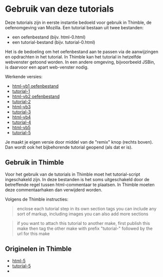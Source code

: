 # Gebruik van deze tutorials

Deze tutorials zijn in eerste instantie bedoeld voor gebruik in Thimble, de oefenomgeving van Mozilla. Een tutorial bestaan uit twee bestanden:

* een oefenbestand (bijv. html-0.html)
* een tutorial-bestand (bijv. tutorial-0.html)

Het is de bedoeling om het oefenbestand aan te passen via de aanwijzingen en opdrachten in het tutorial. In Thimble kan het tutorial in hetzelfde webvenster getoond worden. In een andere omgeving, bijvoorbeeld JSBin, is daarvoor een apart web-venster nodig.

Werkende versies:

* [html-vb1 oefenbestand](https://eelcodijkstra.makes.org/thimble/LTI4ODk0ODIyNA==/html-vb1)
* [tutorial-1](https://eelcodijkstra.makes.org/thimble/LTMyMjUwMjY1Ng==/tutorial-html-vb1)
* [html-vb2 oefenbestand](https://eelcodijkstra.makes.org/thimble/MTU0MDAzMDQ2NA==/html-vb2)
* [tutorial-2](https://eelcodijkstra.makes.org/thimble/MTU1NjgwNzY4MA==/tutorial-html-vb2)
* [html-vb3](https://eelcodijkstra.makes.org/thimble/LTI5NTU2NzEwNA==/html-vb3)
* [tutorial-3](https://eelcodijkstra.makes.org/thimble/LTI3ODc4OTg4OA==/tutorial-html-vb3)
* [html-vb4](https://eelcodijkstra.makes.org/thimble/LTE1MTM0MjI4NDg=/html-vb4)
* [tutorial-4](https://eelcodijkstra.makes.org/thimble/LTE1MzAyMDAwNjQ=/tutorial-html-vb4)
* [html-vb5](https://eelcodijkstra.makes.org/thimble/LTIwMDY3Nzc2MDA=/html-vb5)
* [tutorial-5](https://eelcodijkstra.makes.org/thimble/LTE2OTc4NDExNTI=/tutorial-html-vb5-org)

Je maakt je eigen versie door middel van de "remix" knop (rechts boven). Dan wordt ook het bijbehorende tutorial geopend (als dat er is).

## Gebruik in Thimble

Voor het gebruik van de tutorials in Thimble moet het tutorial-script ingeschakeld zijn. In deze bestanden is het soms uitgeschakeld door de betreffende regel tussen html-commentaar te plaatsen. In Thimble moeten deze commentaarhaken dan verwijderd worden.

Volgens de Thimble instructies:

> enclose each tutorial step in its own section tags
you can include any sort of markup, including images
you can also add more sections

> if you want to attach this tutorial to another make,
first publish this make
then tag the other make with prefix "tutorial-" followed by the url for this make

## Originelen in Thimble

* [html-5](https://thimble.webmaker.org/project/52338/edit)
* [tutorial-5](https://thimble.webmaker.org/project/91015/edit)
* 
